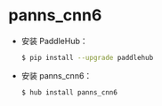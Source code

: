 # panns_cnn6
* 安装 PaddleHub：

    ```bash
    $ pip install --upgrade paddlehub
    ```

* 安装 panns_cnn6：

    ```bash
    $ hub install panns_cnn6
    ```
